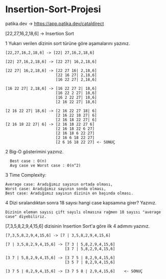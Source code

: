 # Insertion-Sort-Projesi 

patika.dev -> https://app.patika.dev/cataldirect

[22,27,16,2,18,6] -> Insertion Sort

1  Yukarı verilen dizinin sort türüne göre aşamalarını yazınız.

    [22,27,16,2,18,6] -> [22| 27,16,2,18,6] 

    [22| 27,16,2,18,6] -> [22 27| 16,2,18,6]
    
    [22 27| 16,2,18,6] -> [22 27 16| 2,18,6]
                          [22 16 27| 2,18,6]
                          [16 22 27| 2,18,6]
                          
    [16 22 27| 2,18,6] -> [16 22 27 2| 18,6]
                          [16 22 2 27| 18,6]
                          [16 2 22 27| 18,6]
                          [2 16 22 27| 18,6]
                          
    [2 16 22 27| 18,6] -> [2 16 22 27 18| 6]
                          [2 16 22 18 27| 6]
                          [2 16 18 22 27| 6]
    [2 16 18 22 27| 6] -> [2 16 18 22 27 6]   
                          [2 16 18 22 6 27]
                          [2 16 18 6 22 27]
                          [2 16 6 18 22 27]
                          [2 6 16 18 22 27] <- SONUÇ
                      
2  Big-O gösterimini yazınız.
      
      Best case : O(n)
      Avg case ve Worst case : 0(n^2)
      
3  Time Complexity: 
    
    Average case: Aradığımız sayının ortada olması,
    Worst case: Aradığımız sayının sonda olması, 
    Best case: Aradığımız sayının dizinin en başında olması.
    
4  Dizi sıralandıktan sonra 18 sayısı hangi case kapsamına girer? Yazınız.

    Dizinin eleman sayısı çift sayılı olmasına rağmen 18 sayısı "average case" diyebiliriz. 
    
[7,3,5,8,2,9,4,15,6] dizisinin Insertion Sort'a göre ilk 4 adımını yazınız.

    [7,3,5,8,2,9,4,15,6] -> [7 | 3,5,8,2,9,4,15,6]
    
    [7 | 3,5,8,2,9,4,15,6] -> [7 3 | 5,8,2,9,4,15,6]
                              [3 7 | 5,8,2,9,4,15,6]
                              
    [3 7 | 5,8,2,9,4,15,6] -> [3 7 5 | 8,2,9,4,15,6]  
                              [3 5 7 | 8,2,9,4,15,6]
                              
    [3 7 5 | 8,2,9,4,15,6] -> [3 7 5 8 | 2,9,4,15,6]    <- SONUÇ                     
